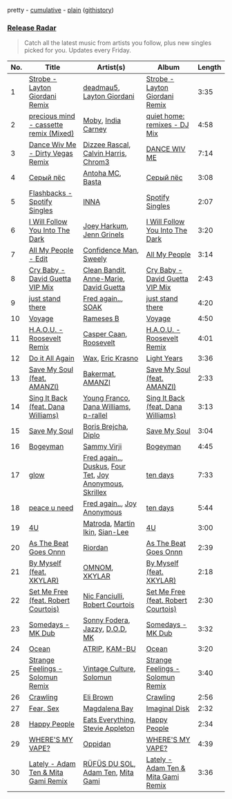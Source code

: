 pretty - [cumulative](/playlists/cumulative/Release%20Radar.md) - [plain](/playlists/plain/37i9dQZEVXbsudmxBFKW7G) ([githistory](https://github.githistory.xyz/vitokorn/spotify-playlist-archive/blob/master/playlists/plain/37i9dQZEVXbsudmxBFKW7G))
### [Release Radar](https://open.spotify.com/playlist/37i9dQZEVXbsudmxBFKW7G)

> Catch all the latest music from artists you follow, plus new singles picked for you. Updates every Friday.

| No. | Title | Artist(s) | Album | Length |
|---|---|---|---|---|
| 1 | [Strobe - Layton Giordani Remix](https://open.spotify.com/track/2So9vITovkovvxlVerZccz) | [deadmau5](https://open.spotify.com/artist/2CIMQHirSU0MQqyYHq0eOx), [Layton Giordani](https://open.spotify.com/artist/7mC3RkNNTV6p2j9w4F8Ip4) | [Strobe - Layton Giordani Remix](https://open.spotify.com/album/2lA6LPtr9O0HwNLDYEzzjm) | 3:35 |
| 2 | [precious mind - cassette remix (Mixed)](https://open.spotify.com/track/1xtyI7xuHnZ4vw2PfGiz9R) | [Moby](https://open.spotify.com/artist/3OsRAKCvk37zwYcnzRf5XF), [India Carney](https://open.spotify.com/artist/1P3aWqFIk6jRJ2IpxlHvGy) | [quiet home: remixes - DJ Mix](https://open.spotify.com/album/47CXvMxIBQlmwpJSYPhwhj) | 4:58 |
| 3 | [Dance Wiv Me - Dirty Vegas Remix](https://open.spotify.com/track/1Qhv5Ka7ckmaF0GEpzG0GN) | [Dizzee Rascal](https://open.spotify.com/artist/0gusqTJKxtU1UTmNRMHZcv), [Calvin Harris](https://open.spotify.com/artist/7CajNmpbOovFoOoasH2HaY), [Chrom3](https://open.spotify.com/artist/5afDPnkidHjc6e43K9bSKn) | [DANCE WIV ME](https://open.spotify.com/album/7pUefNO9YuSQHswcODifZY) | 7:14 |
| 4 | [Серый пёс](https://open.spotify.com/track/7iSE9o1sSduimjMrmToYbq) | [Antoha MC](https://open.spotify.com/artist/6OqmKFaRcw0f23m5PQ9CrL), [Basta](https://open.spotify.com/artist/7as5DY4Rz9jac9tgoTrj9H) | [Серый пёс](https://open.spotify.com/album/6GJmioNDh5z3d2wq6Rqq4B) | 3:08 |
| 5 | [Flashbacks - Spotify Singles](https://open.spotify.com/track/73SQt1Bwp4BzPnUrsg7CrH) | [INNA](https://open.spotify.com/artist/2w9zwq3AktTeYYMuhMjju8) | [Spotify Singles](https://open.spotify.com/album/0WbsQdXEUVIjUWwJcaWkHE) | 2:07 |
| 6 | [I Will Follow You Into The Dark](https://open.spotify.com/track/35pemeoH29tHxI4dqmexp5) | [Joey Harkum](https://open.spotify.com/artist/72SpvqbeEYsAqZddWryI0m), [Jenn Grinels](https://open.spotify.com/artist/29SW70ZuhsWigpfcYkDUWA) | [I Will Follow You Into The Dark](https://open.spotify.com/album/5EOgQ30aRdVLlgh90DfEMT) | 3:20 |
| 7 | [All My People - Edit](https://open.spotify.com/track/1BX9aPJoLvxTJsKn7xMSKz) | [Confidence Man](https://open.spotify.com/artist/0RwXnFrEoI8tltFvYpJgP6), [Sweely](https://open.spotify.com/artist/1SYJDHr7kjUL4LlfK1jJ9m) | [All My People](https://open.spotify.com/album/5mphRUgHGOOZetFKkHf8QB) | 3:14 |
| 8 | [Cry Baby - David Guetta VIP Mix](https://open.spotify.com/track/0bXIQ4vX2eqnLtUUKMS0Gh) | [Clean Bandit](https://open.spotify.com/artist/6MDME20pz9RveH9rEXvrOM), [Anne-Marie](https://open.spotify.com/artist/1zNqDE7qDGCsyzJwohVaoX), [David Guetta](https://open.spotify.com/artist/1Cs0zKBU1kc0i8ypK3B9ai) | [Cry Baby - David Guetta VIP Mix](https://open.spotify.com/album/0PFXDtFTCaRpaGLW1f8wsX) | 2:43 |
| 9 | [just stand there](https://open.spotify.com/track/2wVgST5sSWdvinDJwBV4Qo) | [Fred again..](https://open.spotify.com/artist/4oLeXFyACqeem2VImYeBFe), [SOAK](https://open.spotify.com/artist/4PLsMEk2DCRVlVL2a9aZAv) | [just stand there](https://open.spotify.com/album/1OxhRGVR0j061xgx8yTnBN) | 4:20 |
| 10 | [Voyage](https://open.spotify.com/track/0uKWX6TcTrnrGuX6rhntBK) | [Rameses B](https://open.spotify.com/artist/06EfEcjc0vdvI6VNL0soIO) | [Voyage](https://open.spotify.com/album/1zaXMIcuXzNCapNpkPl7xL) | 4:50 |
| 11 | [H.A.O.U. - Roosevelt Remix](https://open.spotify.com/track/3poUYstXmNyU9ikqeUD4ej) | [Casper Caan](https://open.spotify.com/artist/0dtmnZBKsEGpSCpdcr3pRc), [Roosevelt](https://open.spotify.com/artist/4AQrqVz6BYwy29iMxcGtx7) | [H.A.O.U. - Roosevelt Remix](https://open.spotify.com/album/19yAxe1Ji3AMSx8yTK7C70) | 4:01 |
| 12 | [Do it All Again](https://open.spotify.com/track/7s62mYqs8RVpozHlLYijEn) | [Wax](https://open.spotify.com/artist/36kzCQhGfJzrLuZzrHweNV), [Eric Krasno](https://open.spotify.com/artist/6tQIsqw6DrDfdoPwOrOD6k) | [Light Years](https://open.spotify.com/album/0bf3519W3wgmPXssbEwfPk) | 3:36 |
| 13 | [Save My Soul (feat. AMANZI)](https://open.spotify.com/track/09SeFTIX9wjIPeDJokttb2) | [Bakermat](https://open.spotify.com/artist/3MyFDtqB80WZvbtCZRsekM), [AMANZI](https://open.spotify.com/artist/2JntGPQDmz3Lm0m3C7OEm4) | [Save My Soul (feat. AMANZI)](https://open.spotify.com/album/1gQZ0qp0b9itiBh7VnRW5z) | 2:33 |
| 14 | [Sing It Back (feat. Dana Williams)](https://open.spotify.com/track/6j8TmyhwPunLSpeNA4kVnI) | [Young Franco](https://open.spotify.com/artist/6mK0vAO13gT8jWYANyoXAl), [Dana Williams](https://open.spotify.com/artist/4rljPSpCHQzUJMNOvmw1DL), [p-rallel](https://open.spotify.com/artist/0YSI1Vwzd1u7wO7p3md4qD) | [Sing It Back (feat. Dana Williams)](https://open.spotify.com/album/6zAWHfeYvpUBY7hZ5TmnTp) | 3:13 |
| 15 | [Save My Soul](https://open.spotify.com/track/0FAlTV2xvP1WgfKCXQ8o53) | [Boris Brejcha](https://open.spotify.com/artist/6caPJFLv1wesmM7gwK1ACy), [Diplo](https://open.spotify.com/artist/5fMUXHkw8R8eOP2RNVYEZX) | [Save My Soul](https://open.spotify.com/album/13jwc3YVFFMgTzotfBv674) | 3:04 |
| 16 | [Bogeyman](https://open.spotify.com/track/1GjwboGNxJlQ65BQRjtyNm) | [Sammy Virji](https://open.spotify.com/artist/1GuqTQbuixFHD6eBkFwVcb) | [Bogeyman](https://open.spotify.com/album/7tSOUKrLrPRjmNWoGhNjJm) | 4:45 |
| 17 | [glow](https://open.spotify.com/track/3i9QKRl5Ql3pgUfNdYBVTc) | [Fred again..](https://open.spotify.com/artist/4oLeXFyACqeem2VImYeBFe), [Duskus](https://open.spotify.com/artist/59MDSNIYoOY0WRYuodzJPD), [Four Tet](https://open.spotify.com/artist/7Eu1txygG6nJttLHbZdQOh), [Joy Anonymous](https://open.spotify.com/artist/3pK4EcflBpG1Kpmjk5LK2R), [Skrillex](https://open.spotify.com/artist/5he5w2lnU9x7JFhnwcekXX) | [ten days](https://open.spotify.com/album/3DQueEd1Ft9PHWgovDzPKh) | 7:33 |
| 18 | [peace u need](https://open.spotify.com/track/4A8tKYA7gwZzQ4jVwIv1sv) | [Fred again..](https://open.spotify.com/artist/4oLeXFyACqeem2VImYeBFe), [Joy Anonymous](https://open.spotify.com/artist/3pK4EcflBpG1Kpmjk5LK2R) | [ten days](https://open.spotify.com/album/3DQueEd1Ft9PHWgovDzPKh) | 5:44 |
| 19 | [4U](https://open.spotify.com/track/00GvqqIkMdHaxChyhZf9Nx) | [Matroda](https://open.spotify.com/artist/45lcbTsX07JWzmTIjcdyBz), [Martin Ikin](https://open.spotify.com/artist/7DhdJhd6DrxeJlUajwttd1), [Sian-Lee](https://open.spotify.com/artist/0JiqigemaoIuLScw1UNRr0) | [4U](https://open.spotify.com/album/5p6wULtzOrjrTlMUtrDnVr) | 3:00 |
| 20 | [As The Beat Goes Onnn](https://open.spotify.com/track/5lzRFLsYxeAyRiO7r6H1qm) | [Riordan](https://open.spotify.com/artist/68rU1sdZ0HjxjEC5YnSmao) | [As The Beat Goes Onnn](https://open.spotify.com/album/0VvJHxPuQ1PvnOU3iXbjN6) | 2:39 |
| 21 | [By Myself (feat. XKYLAR)](https://open.spotify.com/track/6aA1acXyys7qbWxObLbwjj) | [OMNOM](https://open.spotify.com/artist/3PYRXP25JcbqhvNaJYcnWy), [XKYLAR](https://open.spotify.com/artist/0wel071ci7nqjnNT0ywKWq) | [By Myself (feat. XKYLAR)](https://open.spotify.com/album/0Wyj5CPSohAec06LavTbTh) | 2:18 |
| 22 | [Set Me Free (feat. Robert Courtois)](https://open.spotify.com/track/4oWNy3mghAjy8LGsomdCej) | [Nic Fanciulli](https://open.spotify.com/artist/7btR5VXutQv39SDEzcfXEk), [Robert Courtois](https://open.spotify.com/artist/2GH4RemTUuK19ieus3JaLa) | [Set Me Free (feat. Robert Courtois)](https://open.spotify.com/album/4f92p1nVAtD3Kj3ytHgAsB) | 2:30 |
| 23 | [Somedays - MK Dub](https://open.spotify.com/track/7yuYmlaDsk3Spx4xhW8Utb) | [Sonny Fodera](https://open.spotify.com/artist/39B7ChWwrWDs7zXlsu3MoP), [Jazzy](https://open.spotify.com/artist/7zAAwgV5Wqmvpb4GzvlRkP), [D.O.D](https://open.spotify.com/artist/0Cs47vvRsPgEfliBU9KDiB), [MK](https://open.spotify.com/artist/1yqxFtPHKcGcv6SXZNdyT9) | [Somedays - MK Dub](https://open.spotify.com/album/2RJoubWtZVq3hz4FQYUPie) | 3:32 |
| 24 | [Ocean](https://open.spotify.com/track/6nJ01PcbcBRG3exsMB7Myd) | [ATRIP](https://open.spotify.com/artist/4fu0Er7pG6kZZa7Awf3NMI), [KAM-BU](https://open.spotify.com/artist/2FIE0at8itKGQVx1vfQ7JF) | [Ocean](https://open.spotify.com/album/3gA71Ho6aisuhGi7AzwucT) | 3:20 |
| 25 | [Strange Feelings - Solomun Remix](https://open.spotify.com/track/0mouZlwz32yBlVbDHaH1QJ) | [Vintage Culture](https://open.spotify.com/artist/28uJnu5EsrGml2tBd7y8ts), [Solomun](https://open.spotify.com/artist/5wJK4kQAkVGjqM9x46KQOC) | [Strange Feelings - Solomun Remix](https://open.spotify.com/album/5Ltey6d0mxTU1gKfD8Js51) | 3:40 |
| 26 | [Crawling](https://open.spotify.com/track/1khBnYHMABE5yXgKs5p5of) | [Eli Brown](https://open.spotify.com/artist/5lVNSw2GPci8kebrAQpZqU) | [Crawling](https://open.spotify.com/album/75lVQpORGx9xwyyPr55Aa1) | 2:56 |
| 27 | [Fear, Sex](https://open.spotify.com/track/5pUl86WPdIEncWK57kGcOY) | [Magdalena Bay](https://open.spotify.com/artist/1oPRcJUkloHaRLYx0olBLJ) | [Imaginal Disk](https://open.spotify.com/album/4HTy9WFTYooRjE9giTmzAF) | 2:32 |
| 28 | [Happy People](https://open.spotify.com/track/4PqgPfXmv76B0CQN8e7ka8) | [Eats Everything](https://open.spotify.com/artist/4W991QdgKWX4TO864ypInA), [Stevie Appleton](https://open.spotify.com/artist/5qMHOzLlXeOEjOncWYtRfZ) | [Happy People](https://open.spotify.com/album/7v6ECYtA4YDhPxZDwG1kEf) | 2:34 |
| 29 | [WHERE'S MY VAPE?](https://open.spotify.com/track/398FKmK2bGM2FBmI0g9PnN) | [Oppidan](https://open.spotify.com/artist/338p7qzZTDJSHJzSjIZMFK) | [WHERE'S MY VAPE?](https://open.spotify.com/album/2vNQ3JP3vnNL47n6yx5EIi) | 4:39 |
| 30 | [Lately - Adam Ten & Mita Gami Remix](https://open.spotify.com/track/5HgrvZrpVrxBNoI7ZBrVm6) | [RÜFÜS DU SOL](https://open.spotify.com/artist/5Pb27ujIyYb33zBqVysBkj), [Adam Ten](https://open.spotify.com/artist/05tmGPn4fFdVpnsMt0YW5S), [Mita Gami](https://open.spotify.com/artist/6Y9N9gdo5jpzGsExWDymS8) | [Lately - Adam Ten & Mita Gami Remix](https://open.spotify.com/album/4ZbiLPBXv5HzUpiatp5Bgc) | 3:36 |